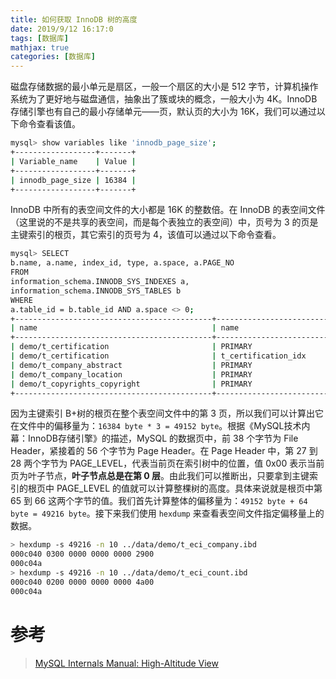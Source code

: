 ```yaml
---
title: 如何获取 InnoDB 树的高度
date: 2019/9/12 16:17:0
tags: [数据库]
mathjax: true
categories: [数据库]
---
```

磁盘存储数据的最小单元是扇区，一般一个扇区的大小是 512 字节，计算机操作系统为了更好地与磁盘通信，抽象出了簇或块的概念，一般大小为 4K。InnoDB 存储引擎也有自己的最小存储单元——页，默认页的大小为 16K，我们可以通过以下命令查看该值。

<!--more-->

```bash
mysql> show variables like 'innodb_page_size';
+------------------+-------+
| Variable_name    | Value |
+------------------+-------+
| innodb_page_size | 16384 |
+------------------+-------+
```

InnoDB 中所有的表空间文件的大小都是 16K 的整数倍。在 InnoDB 的表空间文件（这里说的不是共享的表空间，而是每个表独立的表空间）中，页号为 3 的页是主键索引的根页，其它索引的页号为 4，该值可以通过以下命令查看。

```bash
mysql> SELECT
b.name, a.name, index_id, type, a.space, a.PAGE_NO
FROM
information_schema.INNODB_SYS_INDEXES a,
information_schema.INNODB_SYS_TABLES b
WHERE
a.table_id = b.table_id AND a.space <> 0;
+--------------------------------------------+---------------------------------------+----------+------+-------+---------+
| name                                       | name                                  | index_id | type | space | PAGE_NO |
+--------------------------------------------+---------------------------------------+----------+------+-------+---------+
| demo/t_certification                       | PRIMARY                               |       79 |    3 |    48 |       3 |
| demo/t_certification                       | t_certification_idx                   |       80 |    0 |    48 |       4 |
| demo/t_company_abstract                    | PRIMARY                               |       72 |    3 |    43 |       3 |
| demo/t_company_location                    | PRIMARY                               |       73 |    3 |    44 |       3 |
| demo/t_copyrights_copyright                | PRIMARY                               |       81 |    3 |    49 |       3 |
+--------------------------------------------+---------------------------------------+----------+------+-------+---------+
```

因为主键索引 B+树的根页在整个表空间文件中的第 3 页，所以我们可以计算出它在文件中的偏移量为：`16384 byte * 3 = 49152 byte`。根据《MySQL技术内幕：InnoDB存储引擎》的描述，MySQL 的数据页中，前 38 个字节为 File Header，紧接着的 56 个字节为 Page Header。在 Page Header 中，第 27 到 28 两个字节为 PAGE_LEVEL，代表当前页在索引树中的位置，值 0x00 表示当前页为叶子节点，**叶子节点总是在第 0 层**。由此我们可以推断出，只要拿到主键索引的根页中 PAGE_LEVEL 的值就可以计算整棵树的高度。具体来说就是根页中第 65 到 66 这两个字节的值。我们首先计算整体的偏移量为：`49152 byte + 64 byte = 49216 byte`。接下来我们使用 `hexdump` 来查看表空间文件指定偏移量上的数据。

```bash
> hexdump -s 49216 -n 10 ../data/demo/t_eci_company.ibd
000c040 0300 0000 0000 0000 2900
000c04a
> hexdump -s 49216 -n 10 ../data/demo/t_eci_count.ibd
000c040 0200 0000 0000 0000 4a00
000c04a
```

# 参考
> [MySQL Internals Manual: High-Altitude View](https://dev.mysql.com/doc/internals/en/innodb-page-overview.html)